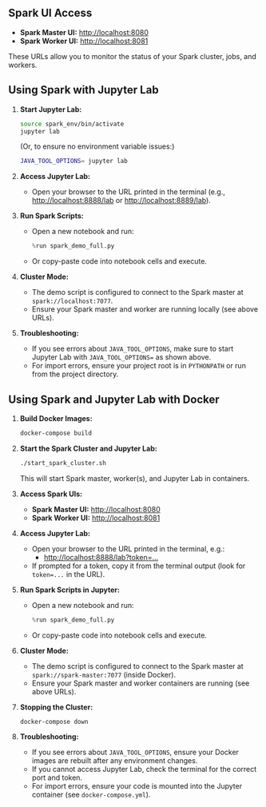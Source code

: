 ## Spark UI Access

- **Spark Master UI:** [http://localhost:8080](http://localhost:8080)
- **Spark Worker UI:** [http://localhost:8081](http://localhost:8081)

These URLs allow you to monitor the status of your Spark cluster, jobs, and workers.

## Using Spark with Jupyter Lab

1. **Start Jupyter Lab:**
   ```sh
   source spark_env/bin/activate
   jupyter lab
   ```
   (Or, to ensure no environment variable issues:)
   ```sh
   JAVA_TOOL_OPTIONS= jupyter lab
   ```

2. **Access Jupyter Lab:**
   - Open your browser to the URL printed in the terminal (e.g., [http://localhost:8888/lab](http://localhost:8888/lab) or [http://localhost:8889/lab](http://localhost:8889/lab)).

3. **Run Spark Scripts:**
   - Open a new notebook and run:
     ```python
     %run spark_demo_full.py
     ```
   - Or copy-paste code into notebook cells and execute.

4. **Cluster Mode:**
   - The demo script is configured to connect to the Spark master at `spark://localhost:7077`.
   - Ensure your Spark master and worker are running locally (see above URLs).

5. **Troubleshooting:**
   - If you see errors about `JAVA_TOOL_OPTIONS`, make sure to start Jupyter Lab with `JAVA_TOOL_OPTIONS=` as shown above.
   - For import errors, ensure your project root is in `PYTHONPATH` or run from the project directory. 

## Using Spark and Jupyter Lab with Docker

1. **Build Docker Images:**
   ```sh
   docker-compose build
   ```

2. **Start the Spark Cluster and Jupyter Lab:**
   ```sh
   ./start_spark_cluster.sh
   ```
   This will start Spark master, worker(s), and Jupyter Lab in containers.

3. **Access Spark UIs:**
   - **Spark Master UI:** [http://localhost:8080](http://localhost:8080)
   - **Spark Worker UI:** [http://localhost:8081](http://localhost:8081)

4. **Access Jupyter Lab:**
   - Open your browser to the URL printed in the terminal, e.g.:
     - [http://localhost:8888/lab?token=...](http://localhost:8888/lab?token=...)
   - If prompted for a token, copy it from the terminal output (look for `token=...` in the URL).

5. **Run Spark Scripts in Jupyter:**
   - Open a new notebook and run:
     ```python
     %run spark_demo_full.py
     ```
   - Or copy-paste code into notebook cells and execute.

6. **Cluster Mode:**
   - The demo script is configured to connect to the Spark master at `spark://spark-master:7077` (inside Docker).
   - Ensure your Spark master and worker containers are running (see above URLs).

7. **Stopping the Cluster:**
   ```sh
   docker-compose down
   ```

8. **Troubleshooting:**
   - If you see errors about `JAVA_TOOL_OPTIONS`, ensure your Docker images are rebuilt after any environment changes.
   - If you cannot access Jupyter Lab, check the terminal for the correct port and token.
   - For import errors, ensure your code is mounted into the Jupyter container (see `docker-compose.yml`). 